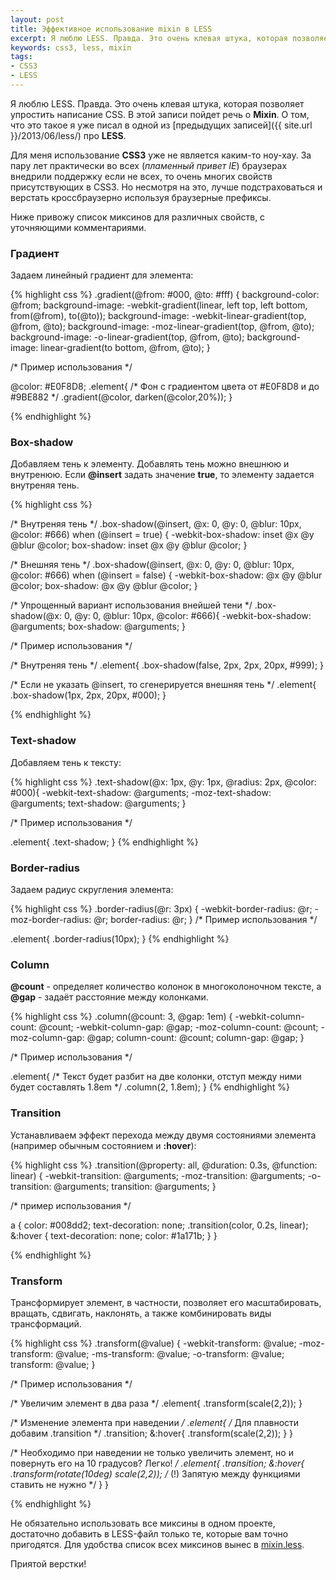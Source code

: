 ```yaml
---
layout: post
title: Эффективное использование mixin в LESS
excerpt: Я люблю LESS. Правда. Это очень клевая штука, которая позволяет упростить написание CSS. В это записи пойдет речь о Mixin.
keywords: css3, less, mixin
tags:
- CSS3
- LESS
---
```


Я люблю LESS. Правда. Это очень клевая штука, которая позволяет упростить написание CSS.
В этой записи пойдет речь о **Mixin**. О том, что это такое я уже писал в одной из [предыдущих записей]({{ site.url }}/2013/06/less/) про **LESS**.

Для меня использование **CSS3** уже не является каким-то ноу-хау. За пару лет практически во всех (*пламенный привет IE*) браузерах внедрили поддержку если не всех, то очень многих свойств присутствующих в CSS3.
Но несмотря на это, лучше подстраховаться и верстать кроссбраузерно используя браузерные префиксы.

Ниже привожу список миксинов для различных свойств, с уточняющими комментариями.

### Градиент

Задаем линейный градиент для элемента:

{% highlight css %}
.gradient(@from: #000, @to: #fff) {
  background-color: @from;
  background-image: -webkit-gradient(linear, left top, left bottom, from(@from), to(@to));
  background-image: -webkit-linear-gradient(top, @from, @to);
  background-image:    -moz-linear-gradient(top, @from, @to);
  background-image:      -o-linear-gradient(top, @from, @to);
  background-image:         linear-gradient(to bottom, @from, @to);
}

/* Пример использования */

@color: #E0F8D8;
.element{
    /* Фон с градиентом цвета от #E0F8D8 и до #9BE882 */
   .gradient(@color, darken(@color,20%));
}

{% endhighlight %}

### Box-shadow

Добавляем тень к элементу. Добавлять тень можно внешнюю и внутренюю. Если **@insert** задать значение **true**, то элементу
задается внутреняя тень.

{% highlight css %}

/* Внутреняя тень */
.box-shadow(@insert, @x: 0, @y: 0, @blur: 10px, @color: #666) when (@insert = true) {
  -webkit-box-shadow: inset @x @y @blur @color;
          box-shadow: inset @x @y @blur @color;
}

/* Внешняя тень */
.box-shadow(@insert, @x: 0, @y: 0, @blur: 10px, @color: #666) when (@insert = false) {
  -webkit-box-shadow: @x @y @blur @color;
          box-shadow: @x @y @blur @color;
}

/* Упрощенный вариант использования внейшей тени */
.box-shadow(@x: 0, @y: 0, @blur: 10px, @color: #666){
  -webkit-box-shadow: @arguments;
          box-shadow: @arguments;
}

/* Пример использования */

/* Внутреняя тень */
.element{
    .box-shadow(false, 2px, 2px, 20px, #999);
}

/* Если не указать @insert, то сгенерируется внешняя тень */
.element{
  .box-shadow(1px, 2px, 20px, #000);
}

{% endhighlight %}

### Text-shadow

Добавляем тень к тексту:

{% highlight css %}
.text-shadow(@x: 1px, @y: 1px, @radius: 2px, @color: #000){
  -webkit-text-shadow: @arguments;
     -moz-text-shadow: @arguments;
          text-shadow: @arguments;
}

/* Пример использования */

.element{
    .text-shadow;
}
{% endhighlight %}

### Border-radius

Задаем радиус скругления элемента:

{% highlight css %}
.border-radius(@r: 3px) {
  -webkit-border-radius: @r;
  -moz-border-radius: @r;
  border-radius: @r;
}
/* Пример использования */

.element{
    .border-radius(10px);
}
{% endhighlight %}

### Column

**@count** - определяет количество колонок в многоколоночном тексте, а **@gap** - задаёт расстояние между колонками.

{% highlight css %}
.column(@count: 3, @gap: 1em) {
  -webkit-column-count: @count; -webkit-column-gap: @gap;
     -moz-column-count: @count;    -moz-column-gap: @gap;
          column-count: @count;         column-gap: @gap;
}

/* Пример использования */

.element{
    /*
        Текст будет разбит на две колонки,
        отступ между ними будет составлять 1.8em
    */
    .column(2, 1.8em);
}
{% endhighlight %}

### Transition

Устанавливаем эффект перехода между двумя состояниями элемента (например обычным состоянием и **:hover**):

{% highlight css %}
.transition(@property: all, @duration: 0.3s, @function: linear) {
  -webkit-transition: @arguments;
     -moz-transition: @arguments;
       -o-transition: @arguments;
          transition: @arguments;
}

/* пример использования */

a {
  color: #008dd2;
  text-decoration: none;
  .transition(color, 0.2s, linear);
  &:hover {
    text-decoration: none;
    color: #1a171b;
  }
}

{% endhighlight %}

### Transform

Трансформирует элемент, в частности, позволяет его масштабировать, вращать, сдвигать, наклонять, а также комбинировать виды трансформаций.

{% highlight css %}
.transform(@value) {
  -webkit-transform: @value;
     -moz-transform: @value;
      -ms-transform: @value;
       -o-transform: @value;
          transform: @value;
}

/* Пример использования */

/* Увеличим элемент в два раза */
.element{
    .transform(scale(2,2));
}

/* Изменение элемента при наведении */
.element{
  /* Для плавности добавим .transition */
  .transition;
  &:hover{
    .transform(scale(2,2));
  }
}

/*
    Необходимо при наведении не только увеличить элемент,
    но и повернуть его на 10 градусов? Легко!
*/
.element{
  .transition;
  &:hover{
    .transform(rotate(10deg) scale(2,2));
    /* (!) Запятую между функциями ставить не нужно */
  }
}

{% endhighlight %}

Не обязательно использовать все миксины в одном проекте, достаточно добавить в LESS-файл только те, которые вам точно пригодятся.
Для удобства список всех миксинов вынес в [mixin.less](https://gist.github.com/bizikov/9308043).

Приятой верстки!